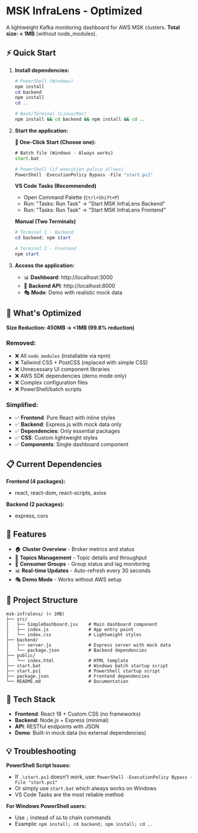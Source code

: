 # MSK InfraLens - Optimized

A lightweight Kafka monitoring dashboard for AWS MSK clusters. **Total size: < 1MB** (without node_modules).

## ⚡ Quick Start

1. **Install dependencies:**
   ```powershell
   # PowerShell (Windows)
   npm install
   cd backend
   npm install
   cd ..
   ```
   
   ```bash
   # Bash/Terminal (Linux/Mac)
   npm install && cd backend && npm install && cd ..
   ```

2. **Start the application:**
   
   **🚀 One-Click Start (Choose one):**
   ```cmd
   # Batch file (Windows - Always works)
   start.bat
   ```
   
   ```powershell
   # PowerShell (if execution policy allows)
   PowerShell -ExecutionPolicy Bypass -File "start.ps1"
   ```
   
   **VS Code Tasks (Recommended)**
   - Open Command Palette (`Ctrl+Shift+P`)
   - Run: "Tasks: Run Task" → "Start MSK InfraLens Backend"
   - Run: "Tasks: Run Task" → "Start MSK InfraLens Frontend"
   
   **Manual (Two Terminals)**
   ```powershell
   # Terminal 1 - Backend
   cd backend; npm start
   
   # Terminal 2 - Frontend
   npm start
   ```

3. **Access the application:**
   - 📊 **Dashboard**: http://localhost:3000
   - 🔧 **Backend API**: http://localhost:8000
   - 🎭 **Mode**: Demo with realistic mock data

## 🚀 What's Optimized

**Size Reduction: 450MB → <1MB (99.8% reduction)**

### Removed:
- ❌ All `node_modules` (installable via npm)
- ❌ Tailwind CSS + PostCSS (replaced with simple CSS)
- ❌ Unnecessary UI component libraries
- ❌ AWS SDK dependencies (demo mode only)
- ❌ Complex configuration files
- ❌ PowerShell/batch scripts

### Simplified:
- ✅ **Frontend**: Pure React with inline styles
- ✅ **Backend**: Express.js with mock data only
- ✅ **Dependencies**: Only essential packages
- ✅ **CSS**: Custom lightweight styles
- ✅ **Components**: Single dashboard component

## 📋 Current Dependencies

**Frontend (4 packages):**
- react, react-dom, react-scripts, axios

**Backend (2 packages):**
- express, cors

## 🎯 Features

- 🏠 **Cluster Overview** - Broker metrics and status
- 📝 **Topics Management** - Topic details and throughput
- 👥 **Consumer Groups** - Group status and lag monitoring
- 📊 **Real-time Updates** - Auto-refresh every 30 seconds
- 🎭 **Demo Mode** - Works without AWS setup

## 📁 Project Structure

```
msk-infralens/ (< 1MB)
├── src/
│   ├── SimpleDashboard.jsx    # Main dashboard component
│   ├── index.js               # App entry point  
│   └── index.css              # Lightweight styles
├── backend/
│   ├── server.js              # Express server with mock data
│   └── package.json           # Backend dependencies
├── public/
│   └── index.html             # HTML template
├── start.bat                  # Windows batch startup script
├── start.ps1                  # PowerShell startup script
├── package.json               # Frontend dependencies
└── README.md                  # Documentation
```

## 🔧 Tech Stack

- **Frontend**: React 18 + Custom CSS (no frameworks)
- **Backend**: Node.js + Express (minimal)
- **API**: RESTful endpoints with JSON
- **Demo**: Built-in mock data (no external dependencies)

## 💡 Troubleshooting

**PowerShell Script Issues:**
- If `.\start.ps1` doesn't work, use: `PowerShell -ExecutionPolicy Bypass -File "start.ps1"`
- Or simply use `start.bat` which always works on Windows
- VS Code Tasks are the most reliable method

**For Windows PowerShell users:**
- Use `;` instead of `&&` to chain commands
- Example: `npm install; cd backend; npm install; cd ..`
